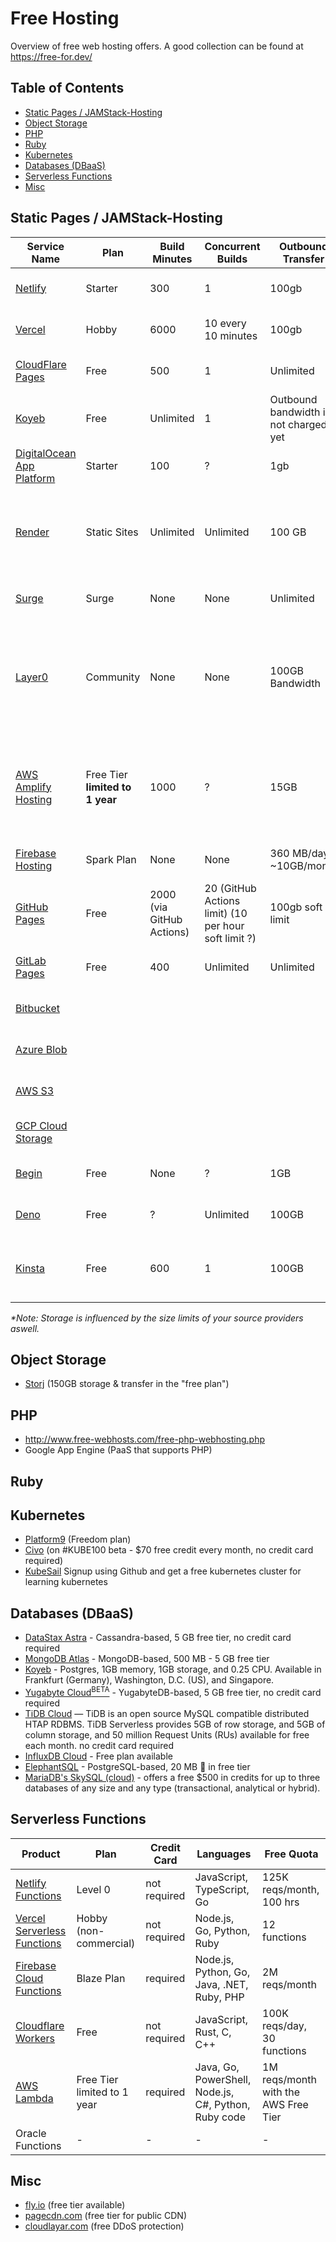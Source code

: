 # Free Hosting

Overview of free web hosting offers. A good collection can be found at https://free-for.dev/

## Table of Contents

- [Static Pages / JAMStack-Hosting](#static-pages--jamstack-hosting)
- [Object Storage](#object-storage)
- [PHP](#php)
- [Ruby](#ruby)
- [Kubernetes](#kubernetes)
- [Databases (DBaaS)](#databases-dbaas)
- [Serverless Functions](#serverless-functions)
- [Misc](#misc)

## Static Pages / JAMStack-Hosting

|Service Name|Plan|Build Minutes|Concurrent Builds|Outbound Transfer|Storage*|Source Provider/Deployment|Number of Sites|Next pricing step/Month|Credit card required|
|---|---|---|---|---|---|---|---|---|---|
|[Netlify](https://www.netlify.com/)|Starter|300|1|100gb|Unlimited (?)|GitHub, GitLab, Bitbucket, CLI|Unlimited|19$, Pro, 3 concurrent builds, 1K build minutes|No credit card requirements|
|[Vercel](https://vercel.com/)|Hobby|6000|10 every 10 minutes|100gb|Unlimited (?)|GitHub, GitLab, Bitbucket and CLI|Unlimited|20$, Pro plan|No credit card requirements|
|[CloudFlare Pages](https://pages.cloudflare.com)|Free|500|1|Unlimited|Unlimited|GitHub ?|Unlimited|20$, 5 concurrent builds, 5K Build minutes|No credit card requirements|
|[Koyeb](https://www.koyeb.com/)|Free|Unlimited|1|Outbound bandwidth is not charged yet|2GB SSD|GitHub, pre-built Docker containers|1|1.61$, Starter Plan|No credit card requirements|
|[DigitalOcean App Platform](https://www.digitalocean.com/products/app-platform/)|Starter|100|?|1gb|?|GitHub, GitLab|3|5$, 400 build minutes, 40gb outbound transfer|Yes, a credit card is required.|
|[Render](https://render.com/)|Static Sites|Unlimited|Unlimited|100 GB|Unlimited|GitHub, GitLab|Unlimited|100 GB/month bandwidth included at no cost. Additional bandwidth just $0.10/GB per month.|No credit card requirements|
|[Surge](https://surge.sh)|Surge|None|None|Unlimited|Unlimited|CLI, CI/CD|1|Surge Professional at 30$ with unlimited projects|No credit card requirements|
|[Layer0](https://www.layer0.co/)|Community|None|None|100GB Bandwidth|unlimited?|Github, CLI|1 custom domain|3 Custom Domain, 250GB Bandwidth, 5 Environments, 31 Edge Locations, 99.95% Uptime SLA, Real-Time RUM Analytics|No credit card requirements|
|[AWS Amplify Hosting](https://aws.amazon.com/amplify/hosting/)|Free Tier **limited to 1 year**|1000|?|15GB|5GB|?|?|Pay as you go: Build & Deploy $0.01 per build minute, Hosting $0.023 per GB stored /month, $0.15 per GB served|Yes, a credit card is required.|
|[Firebase Hosting](https://firebase.google.com/docs/hosting)|Spark Plan|None|None|360 MB/day / ~10GB/month|10GB|CLI, CI/CD|Limited ~10|$0.026/GB storage, $0.15/GB outbound transfer|Yes, a credit card is required.|
|[GitHub Pages](https://pages.github.com/)|Free|2000 (via GitHub Actions)|20 (GitHub Actions limit) (10 per hour soft limit ?)|100gb soft limit|1gb|GitHub|Unlimited (for public repositories only)|$4, GitHub Pro plan|No credit card requirements|
|[GitLab Pages](https://docs.gitlab.com/ee/user/project/pages/)|Free|400|Unlimited|Unlimited|10gb|GitLab|Unlimited|19$, Premium, 10K build minutes|No credit card requirements|
|[Bitbucket](https://support.atlassian.com/bitbucket-cloud/docs/publishing-a-website-on-bitbucket-cloud/)|||||||||No credit card requirements|
|[Azure Blob](https://azure.microsoft.com/en-us/services/storage/blobs/)|||||||||Yes, a credit card is required.|
|[AWS S3](https://aws.amazon.com/s3/)|||||||||Yes, a credit card is required.|
|[GCP Cloud Storage](https://cloud.google.com/storage)|||||||||Yes, a credit card is required.|
|[Begin](https://begin.com/)|Free|None|?|1GB|1GB|Github, CLI|Unlimited|8$ Side project plan|No credit card requirements|
|[Deno](https://deno.com/)|Free|?|Unlimited|100GB|1GB|Github,CLI|Unlimited|20$ Pro plan|No credit card requirements|
|[Kinsta](https://kinsta.com/static-site-hosting/)|Free|600|1|100GB|1 GB build image size per site|GitHub, GitLab, Bitbucket|100||No|

*\*Note: Storage is influenced by the size limits of your source providers aswell.*

## Object Storage

- [Storj](https://www.storj.io/) (150GB storage & transfer in the "free plan")

## PHP

- http://www.free-webhosts.com/free-php-webhosting.php
- Google App Engine (PaaS that supports PHP)

## Ruby


## Kubernetes

- [Platform9](https://platform9.com/) (Freedom plan)
- [Civo](https://www.civo.com) (on #KUBE100 beta - $70 free credit every month, no credit card required)
- [KubeSail](https://kubesail.com/deployments) Signup using Github and get a free kubernetes cluster for learning kubernetes

## Databases (DBaaS)

- [DataStax Astra](https://astra.datastax.com/) - Cassandra-based, 5 GB free tier, no credit card required
- [MongoDB Atlas](https://cloud.mongodb.com/) - MongoDB-based, 500 MB - 5 GB free tier
- [Koyeb](https://www.koyeb.com/) - Postgres, 1GB memory, 1GB storage, and 0.25 CPU. Available in Frankfurt (Germany), Washington, D.C. (US), and Singapore.
- [Yugabyte Cloud<sup>BETA</sup>](https://cloud.yugabyte.com/) - YugabyteDB-based, 5 GB free tier, no credit card required
- [TiDB Cloud](https://en.pingcap.com/tidb-cloud/) — TiDB is an open source MySQL compatible distributed HTAP RDBMS. TiDB Serverless provides 5GB of row storage, and 5GB of column storage, and 50 million Request Units (RUs) available for free each month. no credit card required
- [InfluxDB Cloud](https://cloud2.influxdata.com/) - Free plan available
- [ElephantSQL](https://www.elephantsql.com/) - PostgreSQL-based, 20 MB 🙂 in free tier
- [MariaDB's SkySQL (cloud)](https://mariadb.com/products/skysql/get-started/) - offers a free $500 in credits for up to three databases of any size and any type (transactional, analytical or hybrid).

## Serverless Functions

| Product | Plan | Credit Card | Languages | Free Quota |
| --- | --- | --- |  --- | --- |
| [Netlify Functions](https://www.netlify.com/products/functions/) | Level 0 | not required | JavaScript, TypeScript, Go | 125K reqs/month, 100 hrs |
| [Vercel Serverless Functions](https://vercel.com/docs/serverless-functions/introduction) | Hobby (non-commercial) | not required | Node.js, Go, Python, Ruby | 12 functions |
| [Firebase Cloud Functions](https://firebase.google.com/products/functions) | Blaze Plan | required | Node.js, Python, Go, Java, .NET, Ruby, PHP | 2M reqs/month |
| [Cloudflare Workers](https://workers.cloudflare.com/) | Free | not required | JavaScript, Rust, C, C++ | 100K reqs/day, 30 functions |
| [AWS Lambda](https://aws.amazon.com/lambda/) | Free Tier limited to 1 year | required | Java, Go, PowerShell, Node.js, C#, Python, Ruby code | 1M reqs/month with the AWS Free Tier |
| Oracle Functions | - | - | - | - |

## Misc
- [fly.io](https://fly.io/) (free tier available)
- [pagecdn.com](https://pagecdn.com/) (free tier for public CDN)
- [cloudlayar.com](https://cloudlayar.com/) (free DDoS protection)
